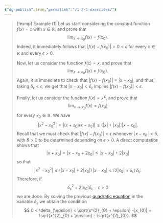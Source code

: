 ```yaml
---
{"dg-publish":true,"permalink":"/1-2-1-exercises/"}
---
```



>[!exmp] Example (1)
> Let us start considering the constant function $f(x)=c$ with $x\in\mathbb{R}$, and prove that 
> $$ 
> \lim_{x\rightarrow x_{0}} f(x)= f(x_{0}).
> $$ 
> Indeed, it immediately follows that $|f(x) - f(x_{0})|=0<\epsilon$ for every $x\in\mathbb{R}$ and every $\epsilon>0$.
> 
> Now, let us consider the function $f(x)=x$, and prove that 
> $$ 
> \lim_{x\rightarrow x_{0}} f(x)= f(x_{0}).
> $$ 
> Again, it is immediate to check that $|f(x) - f(x_{0})|=|x - x_{0}|$, and thus, taking $\delta_{\epsilon}< \epsilon$, we get that $|x - x_{0}|<\delta_{\epsilon}$ implies $|f(x) - f(x_{0})|<\epsilon$.
> 
> Finally, let us consider the function $f(x)=x^{2}$, and prove that
> $$ 
> \lim_{x\rightarrow x_{0}} f(x)= f(x_{0})
> $$
> for every $x_{0}\in\mathbb{R}$.  We have
> $$
> |x^{2} - x_{0}^{2}| =|(x+x_{0})(x-x_{0})|\leq (|x| + |x_{0}|)|x-x_{0}| .
> $$
> Recall that we must check that $|f(x) - f(x_{0})|< \epsilon$ whenever $|x - x_{0}|<\delta$, with $\delta>0$ to be determined depending on $\epsilon>0$.  A direct computation shows that 
> $$
> | x+ x_{0}| =|x - x_{0} + 2x_{0}|\leq |x - x_{0}| + 2|x_{0}|
> $$ 
> so that
> $$
> |x^{2} - x_{0}^{2}|\leq (|x - x_{0}| + 2|x_{0}|)\,|x-x_{0}| < (2|x_{0}| + \delta_{\epsilon})\,\delta_{\epsilon}.
>$$
>Therefore, if 
>$$
>\delta_{\epsilon}^{2} + 2|x_{0}| \delta_{\epsilon} - \epsilon>0
>$$
>we are done. By solving the previous [quadratic equation](https://en.wikipedia.org/wiki/Quadratic_equation) in the variable $\delta_{\epsilon}$ we obtain the condition
>$$
> 0 < \delta_{\epsilon} <  \sqrt{x^{2}_{0} + \epsilon} -|x_{0}| = \sqrt{x^{2}_{0} + \epsilon} - \sqrt{x^{2}_{0}}.
>$$
>
